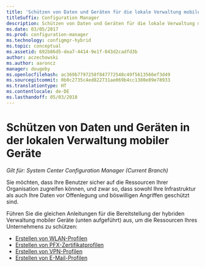 ```yaml
---
title: 'Schützen von Daten und Geräten für die lokale Verwaltung mobiler Geräte '
titleSuffix: Configuration Manager
description: Schützen von Daten und Geräten für die lokale Verwaltung mobiler Geräte in System Center Configuration Manager.
ms.date: 03/05/2017
ms.prod: configuration-manager
ms.technology: configmgr-hybrid
ms.topic: conceptual
ms.assetid: 692b86d5-dea7-4414-9e1f-043d2cadfd3b
author: aczechowski
ms.author: aaroncz
manager: dougeby
ms.openlocfilehash: ac369b7797258f847772548c49f5613566ef3d49
ms.sourcegitcommit: 0b0c2735c4ed822731ae069b4cc1380e89e78933
ms.translationtype: HT
ms.contentlocale: de-DE
ms.lasthandoff: 05/03/2018
---
```

# <a name="protect-data-and-devices-in-on-premises-mobile-device-management"></a>Schützen von Daten und Geräten in der lokalen Verwaltung mobiler Geräte

*Gilt für: System Center Configuration Manager (Current Branch)*

Sie möchten, dass Ihre Benutzer sicher auf die Ressourcen Ihrer Organisation zugreifen können, und zwar so, dass sowohl Ihre Infrastruktur als auch Ihre Daten vor Offenlegung und böswilligen Angriffen geschützt sind.

Führen Sie die gleichen Anleitungen für die Bereitstellung der hybriden Verwaltung mobiler Geräte (unten aufgeführt) aus, um die Ressourcen Ihres Unternehmens zu schützen:

- [Erstellen von WLAN-Profilen](create-wifi-profiles.md)
- [Erstellen von PFX-Zertifikatprofilen](create-pfx-certificate-profiles.md)
- [Erstellen von VPN-Profilen](create-vpn-profiles.md)
- [Erstellen von E-Mail-Profilen](create-exchange-activesync-profiles.md)
